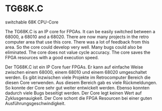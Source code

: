 # TG68K.C

switchable 68K CPU-Core

The TG68K.C is an IP core for FPGAs. It can be easily switched between a 68000, a 68010 and a 68020.
There are now many projects in the retro computer area that use this core. There was a lot of feedback from this area. So the core could develop very well. Many bugs could also be eliminated.
The core does not value cycle accuracy. The core saves the FPGA resources with a good execution speed. 



Der TG68K.C ist ein IP Core fuer FPGAs. Er kann auf einfache Weise zwischen einem 68000, einem 68010 und einem 68020 umgeschaltet werden. 
Es gibt inzwischen viele Projekte im Retrocomputer Bereich die diesen Core verwenden. Aus diesem Bereich gab es viele Rückmeldungen. So konnte der Core sehr gut weiter entwickelt werden. Ebenso konnten dadurch viele Bugs beseitigt werden. 
Der Core legt keinen Wert auf Zyklusgenauigkeit. Der Core schont die FPGA Resourcen bei einer guten Ausführungsgeschwindigkeit.

